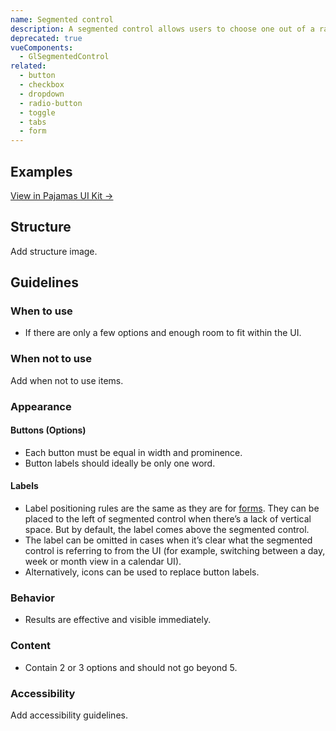 ```yaml
---
name: Segmented control
description: A segmented control allows users to choose one out of a range of available options. It is a button group of equal options where only one can be selected and active. There must always be one option active.
deprecated: true
vueComponents:
  - GlSegmentedControl
related:
  - button
  - checkbox
  - dropdown
  - radio-button
  - toggle
  - tabs
  - form 
---
```


## Examples

<example-display  example-name="segmented-control-whitespace"></example-display>

[View in Pajamas UI Kit →](https://www.figma.com/file/qEddyqCrI7kPSBjGmwkZzQ/Component-library?node-id=425%3A135)

## Structure

<admonition type="todo">Add structure image.</admonition>

## Guidelines

### When to use

- If there are only a few options and enough room to fit within the UI.

### When not to use

<admonition type="todo">Add when not to use items.</admonition>

### Appearance

#### Buttons (Options)

- Each button must be equal in width and prominence.
- Button labels should ideally be only one word. 

#### Labels

- Label positioning rules are the same as they are for [forms](/components/form). They can be placed to the left of segmented control when there’s a lack of vertical space. But by default, the label comes above the segmented control.
- The label can be omitted in cases when it’s clear what the segmented control is referring to from the UI (for example, switching between a day, week or month view in a calendar UI).
- Alternatively, icons can be used to replace button labels.

### Behavior

- Results are effective and visible immediately.

### Content

- Contain 2 or 3 options and should not go beyond 5.

### Accessibility

<admonition type="todo">Add accessibility guidelines.</admonition>
